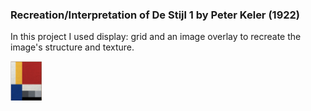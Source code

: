 <!DOCTYPE html>
<html>

<body>

<h3>Recreation/Interpretation of De Stijl 1 by Peter Keler (1922)</h3>

<p>In this project I used display: grid and an image overlay to recreate the image's structure and texture.</p>

<img src="Bild.jpeg" width="50">

</body>
